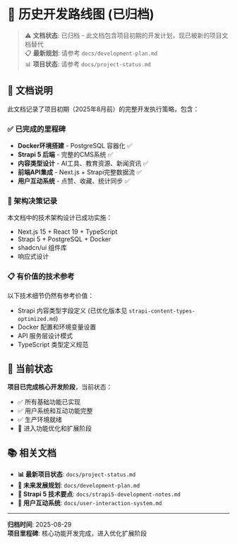 # 🔀 历史开发路线图 (已归档)

> ⚠️ **文档状态**: 已归档 - 此文档包含项目初期的开发计划，现已被新的项目文档替代  
> 📋 **最新规划**: 请参考 `docs/development-plan.md`  
> 📊 **项目状态**: 请参考 `docs/project-status.md`

## 📝 文档说明

此文档记录了项目初期（2025年8月前）的完整开发执行策略，包含：

### ✅ 已完成的里程碑
- **Docker环境搭建** - PostgreSQL 容器化 ✅
- **Strapi 5 后端** - 完整的CMS系统 ✅  
- **内容类型设计** - AI工具、教育资源、新闻资讯 ✅
- **前端API集成** - Next.js + Strapi完整数据流 ✅
- **用户互动系统** - 点赞、收藏、统计同步 ✅

### 🔄 架构决策记录
本文档中的技术架构设计已成功实施：
- Next.js 15 + React 19 + TypeScript
- Strapi 5 + PostgreSQL + Docker
- shadcn/ui 组件库
- 响应式设计

### 📋 有价值的技术参考
以下技术细节仍然有参考价值：
- Strapi 内容类型字段定义 (已优化版本见 `strapi-content-types-optimized.md`)
- Docker 配置和环境变量设置
- API 服务层设计模式
- TypeScript 类型定义规范

## 🎯 当前状态

**项目已完成核心开发阶段**，当前状态：
- ✅ 所有基础功能已实现
- ✅ 用户系统和互动功能完整  
- ✅ 生产环境就绪
- 🎯 进入功能优化和扩展阶段

## 📚 相关文档

- **📊 最新项目状态**: `docs/project-status.md`
- **🎯 未来发展规划**: `docs/development-plan.md`  
- **🔧 Strapi 5 技术要点**: `docs/strapi5-development-notes.md`
- **👤 用户互动系统**: `docs/user-interaction-system.md`

---

**归档时间**: 2025-08-29  
**项目里程碑**: 核心功能开发完成，进入优化扩展阶段